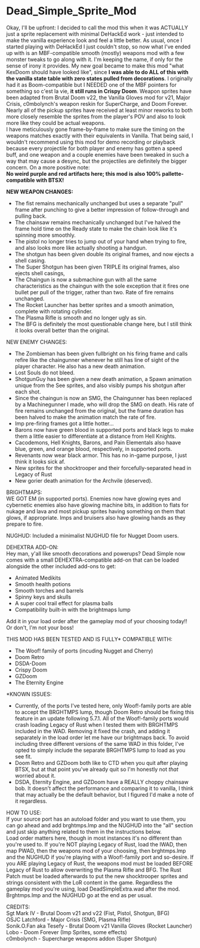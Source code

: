# Dead_Simple_Sprite_Mod
Okay, I'll be upfront: I decided to call the mod this when it was ACTUALLY just a sprite replacement with minimal DeHackEd work - just intended to make the vanilla experience look and feel a little better.  As usual, once I started playing with DeHackEd I just couldn't stop, so now what I've ended up with is an MBF-compatible smooth (mostly) weapons mod with a few monster tweaks to go along with it.  I'm keeping the name, if only for the sense of irony it provides. My new goal became to make this mod "what KexDoom should have looked like", since **I was able to do ALL of this with the vanilla state table with zero states pulled from decorations**. I originally had it as Boom-compatible but I NEEDED one of the MBF pointers for something so c'est la vie, **it still runs in Crispy Doom**.  Weapon sprites have been adapted from Brutal Doom v22, the Vanilla Gloves mod for v21, Major Crisis, c0mbolynch's weapon reskin for SuperCharge, and Doom Forever. Nearly all of the pickup sprites have received at least minor reworks to both more closely resemble the sprites from the player's POV and also to look more like they could be actual weapons.  
I have meticulously gone frame-by-frame to make sure the timing on the weapons matches exactly with their equivalents in Vanilla.  That being said, I wouldn't recommend using this mod for demo recording or playback because every projectile for both player and enemy has gotten a speed buff, and one weapon and a couple enemies have been tweaked in such a way that may cause a desync, but the projectiles are definitely the bigger concern.  On a more positive note:  
**No weird purple and red artifacts here; this mod is also 100% pallette-compatible with BTSX!**

**NEW WEAPON CHANGES:**
- The fist remains mechanically unchanged but uses a separate "pull" frame after punching to give a better impression of follow-through and pulling back.
- The chainsaw remains mechanically unchanged but I've halved the frame hold time on the Ready state to make the chain look like it's spinning more smoothly.
- The pistol no longer tries to jump out of your hand when trying to fire, and also looks more like actually shooting a handgun.
- The shotgun has been given double its original frames, and now ejects a shell casing.
- The Super Shotgun has been given TRIPLE its original frames, also ejects shell casings, 
- The Chaingun is now a submachine gun with all the same characteristics as the chaingun with the sole exception that it fires one bullet per pull of the trigger, rather than two.  Rate of fire remains unchanged.
- The Rocket Launcher has better sprites and a smooth animation, complete with rotating cylinder. ﻿
- The Plasma Rifle is smooth and no longer ugly as sin.
- The BFG is definitely the most questionable change here, but I still think it looks overall better than the original.

NEW ENEMY CHANGES:
- The Zombieman has been given fullbright on his firing frame and calls refire like the chaingunner whenever he still has line of sight of the player character.  He also has a new death animation.
- Lost Souls do not bleed.
- ShotgunGuy has been given a new death animation, a Spawn animation unique from the See sprites, and also visibly pumps his shotgun after each shot.
- Since the chaingun is now an SMG, the Chaingunner has been replaced by a Machinegunner I made, who will drop the SMG on death. His rate of fire remains unchanged from the original, but the frame duration has been halved to make the animation match the rate of fire.
- Imp pre-firing frames got a little hotter...
- Barons now have green blood in supported ports and black legs to make them a little easier to differentiate at a distance from Hell Knights.
- Cacodemons, Hell Knights, Barons, and Pain Elementals also haave blue, green, and orange blood, respectively, in supported ports.
- Revenants now wear black armor.  This has no in-game purpose, I just think it looks sick af.
- New sprites for the shocktrooper and their forcefully-separated head in Legacy of Rust
- New gorier death animation for the Archvile (deserved).

BRIGHTMAPS:  
WE GOT EM (in supported ports).  Enemies now have glowing eyes and cybernetic enemies also have glowing machine bits, in addition to flats for nukage and lava and most pickup sprites having something on them that glows, if appropriate.  Imps and bruisers also have glowing hands as they prepare to fire.

NUGHUD: Included a minimalist NUGHUD file for Nugget Doom users.

DEHEXTRA ADD-ON:  
 Hey man, y'all like smooth decorations and powerups?  Dead Simple now comes with a small DEHEXTRA-compatible add-on that can be loaded alongside the other included add-ons to get:
- Animated Medikits
- Smooth health potions
- Smooth torches and barrels
- Spinny keys and skulls
- A super cool trail effect for plasma balls
- Compatibility built-in with the brightmaps lump

Add it in your load order after the gameplay mod of your choosing today!! Or don't, I'm not your boss!

THIS MOD HAS BEEN TESTED AND IS FULLY* COMPATIBLE WITH:
- The Woof! family of ports (incuding Nugget and Cherry)
- Doom Retro
- DSDA-Doom
- Crispy Doom
- GZDoom
- The Eternity Engine 

*KNOWN ISSUES:
- Currently, of the ports I've tested here, only Woof!-family ports are able to accept the BRGHTMPS lump, though Doom Retro should be fixing this feature in an update following 5.7.1.  All of the Woof!-family ports would crash loading Legacy of Rust when I tested them with BRGHTMPS included in the WAD.  Removing it fixed the crash, and adding it separately in the load order let me have our brightmaps back.  To avoid including three different versions of the same WAD in this folder, I've opted to simply include the separate BRGHTMPS lump to load as you see fit.
- Doom Retro and GZDoom both like to CTD when you quit after playing BTSX, but at that point you've already quit so I'm honestly not _that_ worried about it.
- DSDA, Eternity Engine, and GZDoom have a REALLY choppy chainsaw bob.  It doesn't affect the performance and comparing it to vanilla, I think that may actually be the default behavior, but I figured I'd make a note of it regardless. 

HOW TO USE:  
If your source port has an autoload folder and you want to use them, you can go ahead and add brghtmps.lmp and the NUGHUD into the "all" section and just skip anything related to them in the instructions below.  
Load order matters here, though in most instances it's no different than you're used to.  If you're NOT playing Legacy of Rust, load the IWAD, then map PWAD, then the weapons mod of your choosing, then brghtmps.lmp and the NUGHUD if you're playing with a Woof!-family port and so-desire.  If you ARE playing Legacy of Rust, the weapons mod must be loaded BEFORE Legacy of Rust to allow overwriting the Plasma Rifle and BFG.  The Rust Patch must be loaded afterwards to put the new shocktrooper sprites and strings consistent with the LoR content in the game.  Regardless the gameplay mod you're using, load DeadSimpleExtra.wad after the mod.  Brghtmps.lmp and the NUGHUD go at the end as per usual.

CREDITS:  
Sgt Mark IV - Brutal Doom v21 and v22 (Fist, Pistol, Shotgun, BFG)  
OSJC Latchford - Major Crisis (SMG, Plasma Rifle)  
Sonik.O.Fan aka Tesefy - Brutal Doom v21 Vanilla Gloves (Rocket Launcher)  
Lobo - Doom Forever (Imp Sprites, some effects)  
c0mbolynch - Supercharge weapons addon (Super Shotgun)  
